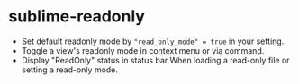 # sublime-readonly
- Set default readonly mode by `"read_only_mode" = true` in your setting. 
- Toggle a view's readonly mode in context menu or via command.
- Display "ReadOnly" status in status bar When loading a read-only file or setting a read-only mode.
